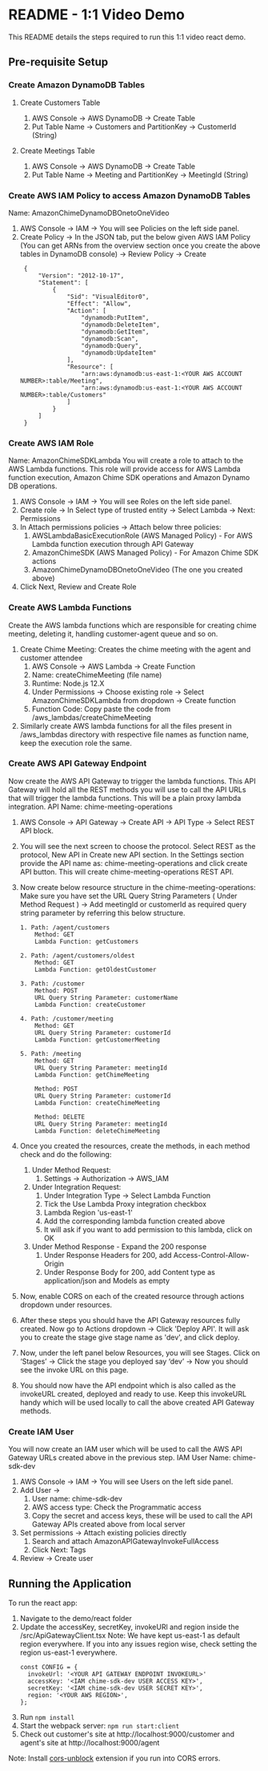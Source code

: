 # README - 1:1 Video Demo

This README details the steps required to run this 1:1 video react demo. 

## Pre-requisite Setup

### Create Amazon DynamoDB Tables

1. Create Customers Table
    1. AWS Console → AWS DynamoDB → Create Table
    2. Put Table Name → Customers and PartitionKey → CustomerId (String)

2. Create Meetings Table
    1. AWS Console → AWS DynamoDB → Create Table
    2. Put Table Name → Meeting and PartitionKey → MeetingId (String)

### Create AWS IAM Policy to access Amazon DynamoDB Tables

Name: AmazonChimeDynamoDBOnetoOneVideo

1. AWS Console → IAM →  You will see Policies on the left side panel.
2. Create Policy →  In the JSON tab, put the below given AWS IAM Policy (You can get ARNs from the overview section once you create the above tables in DynamoDB console) → Review Policy → Create
   ```
    {
        "Version": "2012-10-17",
        "Statement": [
            {
                "Sid": "VisualEditor0",
                "Effect": "Allow",
                "Action": [
                    "dynamodb:PutItem",
                    "dynamodb:DeleteItem",
                    "dynamodb:GetItem",
                    "dynamodb:Scan",
                    "dynamodb:Query",
                    "dynamodb:UpdateItem"
                ],
                "Resource": [
                    "arn:aws:dynamodb:us-east-1:<YOUR AWS ACCOUNT NUMBER>:table/Meeting",
                    "arn:aws:dynamodb:us-east-1:<YOUR AWS ACCOUNT NUMBER>:table/Customers"
                ]
            }
        ]
    }
    ```

### Create AWS IAM Role

Name: AmazonChimeSDKLambda
You will create a role to attach to the AWS Lambda functions. This role will provide access for AWS Lambda function execution, Amazon Chime SDK operations and Amazon Dynamo DB operations. 
1. AWS Console → IAM →  You will see Roles on the left side panel.
2. Create role → In Select type of trusted entity → Select Lambda → Next: Permissions
3. In Attach permissions policies → Attach below three policies:
    1. AWSLambdaBasicExecutionRole (AWS Managed Policy) - For AWS Lambda function execution through API Gateway
    2. AmazonChimeSDK (AWS Managed Policy) - For Amazon Chime SDK actions
    3. AmazonChimeDynamoDBOnetoOneVideo (The one you created above) 
4. Click Next, Review and Create Role

### Create AWS Lambda Functions

Create the AWS lambda functions which are responsible for creating chime meeting, deleting it, handling customer-agent queue and so on.
1. Create Chime Meeting: Creates the chime meeting with the agent and customer attendee
    1. AWS Console → AWS Lambda → Create Function
    2. Name: createChimeMeeting (file name)
    3. Runtime: Node.js 12.X
    4. Under Permissions → Choose existing role → Select AmazonChimeSDKLambda from dropdown → Create function
    5. Function Code: Copy paste the code from /aws_lambdas/createChimeMeeting
2. Similarly create AWS lambda functions for all the files present in /aws_lambdas directory with respective file names as function name, keep the execution role the same.

### Create AWS API Gateway Endpoint

Now create the AWS API Gateway to trigger the lambda functions. This API Gateway will hold all the REST methods you will use to call the API URLs that will trigger the lambda functions. This will be a plain proxy lambda integration.
API Name: chime-meeting-operations
1. AWS Console → API Gateway → Create API → API Type → Select REST API block.
2. You will see the next screen to choose the protocol. Select REST as the protocol, New API in Create new API section. In the Settings section provide the API name as:  chime-meeting-operations and click create API button. This will create chime-meeting-operations REST API.
3. Now create below resource structure in the chime-meeting-operations:  
    Make sure you have set the URL Query String Parameters ( Under Method Request ) -> Add meetingId or customerId as required query string parameter by referring this below structure.
    ```
    1. Path: /agent/customers
        Method: GET
        Lambda Function: getCustomers
    
    2. Path: /agent/customers/oldest
        Method: GET
        Lambda Function: getOldestCustomer
    
    3. Path: /customer    
        Method: POST
        URL Query String Parameter: customerName
        Lambda Function: createCustomer
    
    4. Path: /customer/meeting
        Method: GET
        URL Query String Parameter: customerId
        Lambda Function: getCustomerMeeting
    
    5. Path: /meeting
        Method: GET
        URL Query String Parameter: meetingId
        Lambda Function: getChimeMeeting
    
        Method: POST
        URL Query String Parameter: customerId
        Lambda Function: createChimeMeeting
    
        Method: DELETE
        URL Query String Parameter: meetingId
        Lambda Function: deleteChimeMeeting
    ```

4. Once you created the resources, create the methods, in each method check and do the following:
    1. Under Method Request:
        1. Settings -> Authorization → AWS_IAM
    2. Under Integration Request:
        1. Under Integration Type ->  Select Lambda Function 
        2. Tick the Use Lambda Proxy integration checkbox
        3. Lambda Region 'us-east-1'
        4. Add the corresponding lambda function created above
        5. It will ask if you want to add permission to this lambda, click on OK
    3. Under Method Response - Expand the 200 response
        1. Under Response Headers for 200, add Access-Control-Allow-Origin
        2. Under Response Body for 200, add Content type as application/json and Models as empty
5. Now, enable CORS on each of the created resource through actions dropdown under resources.
6. After these steps you should have the API Gateway resources fully created. Now go to Actions dropdown → Click 'Deploy API'. It will ask you to create the stage give stage name as 'dev', and click deploy.
7. Now, under the left panel below Resources, you will see Stages. Click on ‘Stages’ → Click the stage you deployed say ‘dev’ → Now you should see the invoke URL on this page.
8. You should now have the API endpoint which is also called as the invokeURL created, deployed and ready to use. Keep this invokeURL handy which will be used locally to call the above created API Gateway methods.

### Create IAM User

You will now create an IAM user which will be used to call the AWS API Gateway URLs created above in the previous step. 
IAM User Name: chime-sdk-dev
1. AWS Console → IAM →  You will see Users on the left side panel.
2. Add User → 
    1. User name: chime-sdk-dev
    2. AWS access type: Check the Programmatic access
    3. Copy the secret and access keys, these will be used to call the API Gateway  APIs created above from local server
3. Set permissions → Attach existing policies directly
    1. Search and attach AmazonAPIGatewayInvokeFullAccess
    2. Click Next: Tags
4. Review → Create user

## Running the Application

To run the react app:
1. Navigate to the demo/react folder
2. Update the accessKey, secretKey, invokeURl and region inside the /src/ApiGatewayClient.tsx 
    Note: We have kept us-east-1 as default region everywhere. If you into any issues region wise, check setting the region us-east-1 everywhere.
    ```
    const CONFIG = {
      invokeUrl: '<YOUR API GATEWAY ENDPOINT INVOKEURL>'
      accessKey: '<IAM chime-sdk-dev USER ACCESS KEY>',
      secretKey: '<IAM chime-sdk-dev USER SECRET KEY>',
      region: '<YOUR AWS REGION>',
    };
    ```
3. Run `npm install`
4. Start the webpack server: `npm run start:client`
5. Check out customer's site at http://localhost:9000/customer and agent's site at http://localhost:9000/agent

Note: Install [cors-unblock](https://chrome.google.com/webstore/detail/cors-unblock/lfhmikememgdcahcdlaciloancbhjino?hl=en) extension if you run into CORS errors. 
